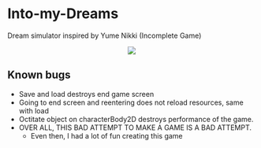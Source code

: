 # Into-my-Dreams
Dream simulator inspired by Yume Nikki (Incomplete Game)

<p align="center"><img src="https://github.com/ArielValdez/Mech-Workshop-Service-Track/assets/65257215/d17f0eca-30fc-48dc-adb6-1c7a9149343c"/></p>

## Known bugs
* Save and load destroys end game screen
* Going to end screen and reentering does not reload resources, same with load
* Octitate object on characterBody2D destroys performance of the game.
* OVER ALL, THIS BAD ATTEMPT TO MAKE A GAME IS A BAD ATTEMPT.
     * Even then, I had a lot of fun creating this game
